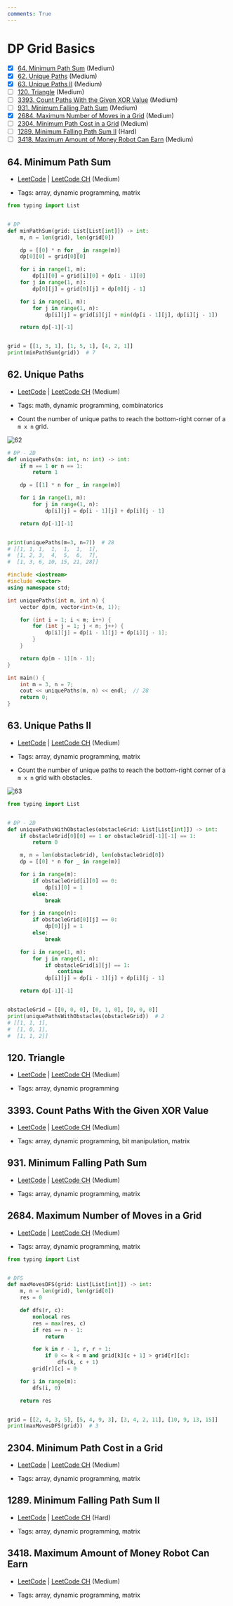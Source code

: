 ```yaml
---
comments: True
---
```


# DP Grid Basics

- [x] [64. Minimum Path Sum](https://leetcode.cn/problems/minimum-path-sum/) (Medium)
- [x] [62. Unique Paths](https://leetcode.cn/problems/unique-paths/) (Medium)
- [x] [63. Unique Paths II](https://leetcode.cn/problems/unique-paths-ii/) (Medium)
- [ ] [120. Triangle](https://leetcode.cn/problems/triangle/) (Medium)
- [ ] [3393. Count Paths With the Given XOR Value](https://leetcode.cn/problems/count-paths-with-the-given-xor-value/) (Medium)
- [ ] [931. Minimum Falling Path Sum](https://leetcode.cn/problems/minimum-falling-path-sum/) (Medium)
- [x] [2684. Maximum Number of Moves in a Grid](https://leetcode.cn/problems/maximum-number-of-moves-in-a-grid/) (Medium)
- [ ] [2304. Minimum Path Cost in a Grid](https://leetcode.cn/problems/minimum-path-cost-in-a-grid/) (Medium)
- [ ] [1289. Minimum Falling Path Sum II](https://leetcode.cn/problems/minimum-falling-path-sum-ii/) (Hard)
- [ ] [3418. Maximum Amount of Money Robot Can Earn](https://leetcode.cn/problems/maximum-amount-of-money-robot-can-earn/) (Medium)

## 64. Minimum Path Sum

-   [LeetCode](https://leetcode.com/problems/minimum-path-sum/) | [LeetCode CH](https://leetcode.cn/problems/minimum-path-sum/) (Medium)

-   Tags: array, dynamic programming, matrix

```python title="64. Minimum Path Sum - Python Solution"
from typing import List


# DP
def minPathSum(grid: List[List[int]]) -> int:
    m, n = len(grid), len(grid[0])

    dp = [[0] * n for _ in range(m)]
    dp[0][0] = grid[0][0]

    for i in range(1, m):
        dp[i][0] = grid[i][0] + dp[i - 1][0]
    for j in range(1, n):
        dp[0][j] = grid[0][j] + dp[0][j - 1]

    for i in range(1, m):
        for j in range(1, n):
            dp[i][j] = grid[i][j] + min(dp[i - 1][j], dp[i][j - 1])

    return dp[-1][-1]


grid = [[1, 3, 1], [1, 5, 1], [4, 2, 1]]
print(minPathSum(grid))  # 7

```

## 62. Unique Paths

-   [LeetCode](https://leetcode.com/problems/unique-paths/) | [LeetCode CH](https://leetcode.cn/problems/unique-paths/) (Medium)

-   Tags: math, dynamic programming, combinatorics
-   Count the number of unique paths to reach the bottom-right corner of a `m x n` grid.

![62](https://assets.leetcode.com/uploads/2018/10/22/robot_maze.png)

```python title="62. Unique Paths - Python Solution"
# DP - 2D
def uniquePaths(m: int, n: int) -> int:
    if m == 1 or n == 1:
        return 1

    dp = [[1] * n for _ in range(m)]

    for i in range(1, m):
        for j in range(1, n):
            dp[i][j] = dp[i - 1][j] + dp[i][j - 1]

    return dp[-1][-1]


print(uniquePaths(m=3, n=7))  # 28
# [[1, 1, 1,  1,  1,  1,  1],
#  [1, 2, 3,  4,  5,  6,  7],
#  [1, 3, 6, 10, 15, 21, 28]]

```

```cpp title="62. Unique Paths - C++ Solution"
#include <iostream>
#include <vector>
using namespace std;

int uniquePaths(int m, int n) {
    vector dp(m, vector<int>(n, 1));

    for (int i = 1; i < m; i++) {
        for (int j = 1; j < n; j++) {
            dp[i][j] = dp[i - 1][j] + dp[i][j - 1];
        }
    }

    return dp[m - 1][n - 1];
}

int main() {
    int m = 3, n = 7;
    cout << uniquePaths(m, n) << endl;  // 28
    return 0;
}

```

## 63. Unique Paths II

-   [LeetCode](https://leetcode.com/problems/unique-paths-ii/) | [LeetCode CH](https://leetcode.cn/problems/unique-paths-ii/) (Medium)

-   Tags: array, dynamic programming, matrix
-   Count the number of unique paths to reach the bottom-right corner of a `m x n` grid with obstacles.

![63](https://assets.leetcode.com/uploads/2020/11/04/robot1.jpg)

```python title="63. Unique Paths II - Python Solution"
from typing import List


# DP - 2D
def uniquePathsWithObstacles(obstacleGrid: List[List[int]]) -> int:
    if obstacleGrid[0][0] == 1 or obstacleGrid[-1][-1] == 1:
        return 0

    m, n = len(obstacleGrid), len(obstacleGrid[0])
    dp = [[0] * n for _ in range(m)]

    for i in range(m):
        if obstacleGrid[i][0] == 0:
            dp[i][0] = 1
        else:
            break

    for j in range(n):
        if obstacleGrid[0][j] == 0:
            dp[0][j] = 1
        else:
            break

    for i in range(1, m):
        for j in range(1, n):
            if obstacleGrid[i][j] == 1:
                continue
            dp[i][j] = dp[i - 1][j] + dp[i][j - 1]

    return dp[-1][-1]


obstacleGrid = [[0, 0, 0], [0, 1, 0], [0, 0, 0]]
print(uniquePathsWithObstacles(obstacleGrid))  # 2
# [[1, 1, 1],
#  [1, 0, 1],
#  [1, 1, 2]]

```

## 120. Triangle

-   [LeetCode](https://leetcode.com/problems/triangle/) | [LeetCode CH](https://leetcode.cn/problems/triangle/) (Medium)

-   Tags: array, dynamic programming

## 3393. Count Paths With the Given XOR Value

-   [LeetCode](https://leetcode.com/problems/count-paths-with-the-given-xor-value/) | [LeetCode CH](https://leetcode.cn/problems/count-paths-with-the-given-xor-value/) (Medium)

-   Tags: array, dynamic programming, bit manipulation, matrix

## 931. Minimum Falling Path Sum

-   [LeetCode](https://leetcode.com/problems/minimum-falling-path-sum/) | [LeetCode CH](https://leetcode.cn/problems/minimum-falling-path-sum/) (Medium)

-   Tags: array, dynamic programming, matrix

## 2684. Maximum Number of Moves in a Grid

-   [LeetCode](https://leetcode.com/problems/maximum-number-of-moves-in-a-grid/) | [LeetCode CH](https://leetcode.cn/problems/maximum-number-of-moves-in-a-grid/) (Medium)

-   Tags: array, dynamic programming, matrix

```python title="2684. Maximum Number of Moves in a Grid - Python Solution"
from typing import List


# DFS
def maxMovesDFS(grid: List[List[int]]) -> int:
    m, n = len(grid), len(grid[0])
    res = 0

    def dfs(r, c):
        nonlocal res
        res = max(res, c)
        if res == n - 1:
            return

        for k in r - 1, r, r + 1:
            if 0 <= k < m and grid[k][c + 1] > grid[r][c]:
                dfs(k, c + 1)
        grid[r][c] = 0

    for i in range(m):
        dfs(i, 0)

    return res


grid = [[2, 4, 3, 5], [5, 4, 9, 3], [3, 4, 2, 11], [10, 9, 13, 15]]
print(maxMovesDFS(grid))  # 3

```

## 2304. Minimum Path Cost in a Grid

-   [LeetCode](https://leetcode.com/problems/minimum-path-cost-in-a-grid/) | [LeetCode CH](https://leetcode.cn/problems/minimum-path-cost-in-a-grid/) (Medium)

-   Tags: array, dynamic programming, matrix

## 1289. Minimum Falling Path Sum II

-   [LeetCode](https://leetcode.com/problems/minimum-falling-path-sum-ii/) | [LeetCode CH](https://leetcode.cn/problems/minimum-falling-path-sum-ii/) (Hard)

-   Tags: array, dynamic programming, matrix

## 3418. Maximum Amount of Money Robot Can Earn

-   [LeetCode](https://leetcode.com/problems/maximum-amount-of-money-robot-can-earn/) | [LeetCode CH](https://leetcode.cn/problems/maximum-amount-of-money-robot-can-earn/) (Medium)

-   Tags: array, dynamic programming, matrix
